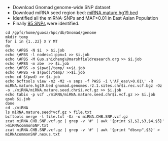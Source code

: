 * Download Gnomad genome-wide SNP dataset
* Download miRNA seed region bed: [miRNA.mature.hg19.bed]()
* Identified all the miRNA-SNPs and MAF>0.01 in East Asian Population
* Finally [95 SNPs](miRNAcommonSNP.txt) were identified. 

```
cd /gpfs/home/guosa/hpc/db/Gnomad/genome
mkdir temp
for i in {1..22} X Y MT
do
echo \#PBS -N $i  > $i.job
echo \#PBS -l nodes=1:ppn=1 >> $i.job
echo \#PBS -M Guo.shicheng\@marshfieldresearch.org >> $i.job
echo \#PBS -m abe  >> $i.job
echo \#PBS -o $(pwd)/temp/ >>$i.job
echo \#PBS -e $(pwd)/temp/ >>$i.job
echo cd $(pwd) >> $i.job
echo bcftools view -m2 -M2 -v snps -f PASS -i \'AF_eas\>0.01\' -R miRNA.mature.hg19.bed gnomad.genomes.r2.1.sites.chr$i.rec.vcf.bgz -Oz -o ./miRNA/miRNA.mature.seed.chr$i.vcf.gz >> $i.job
echo tabix -p vcf ./miRNA/miRNA.mature.seed.chr$i.vcf.gz >> $i.job
qsub $i.job
done
cd ./miRNA
ls miRNA.mature.seed*vcf.gz > file.txt 
bcftools merge -l file.txt -Oz -o miRNA.CHB.SNP.vcf.gz
zcat miRNA.CHB.SNP.vcf.gz | grep -v '#' | awk '{print $1,$2,$3,$4,$5}' >miRNAcommonSNP.txt
zcat miRNA.CHB.SNP.vcf.gz | grep -v '#' | awk '{print "dbsnp",$3}' > miRNAcommonSNP.nexus.txt
```
